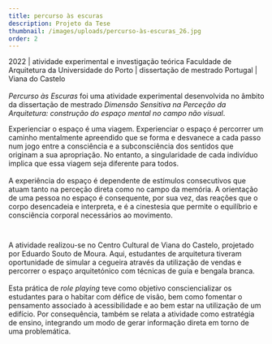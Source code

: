 ```yaml
---
title: percurso às escuras
description: Projeto da Tese
thumbnail: /images/uploads/percurso-às-escuras_26.jpg
order: 2
---
```


<section class="section-bottom-aligned">

2022 | atividade experimental e investigação teórica
Faculdade de Arquitetura da Universidade do Porto | dissertação de mestrado
Portugal | Viana do Castelo\
\
*Percurso às Escuras* foi uma atividade experimental desenvolvida no âmbito da dissertação de mestrado *Dimensão Sensitiva na Perceção da Arquitetura: construção do espaço mental no campo não visual*.
</section>


<section class="section-undefined-aligned">

Experienciar o espaço é uma viagem. Experienciar o espaço é percorrer um caminho mentalmente apreendido que se forma e desvanece a cada passo num jogo entre a consciência e a subconsciência dos sentidos que originam a sua apropriação. No entanto, a singularidade de cada indivíduo implica que essa viagem seja diferente para todos.\
\
A experiência do espaço é dependente de estímulos consecutivos que atuam tanto na perceção direta como no campo da memória. A orientação de uma pessoa no espaço é consequente, por sua vez, das reações que o corpo desencadeia e interpreta, e é a cinestesia que permite o equilíbrio e consciência corporal necessários ao movimento.
</section>

![]()

![]()


<section class="section-undefined-aligned">

A atividade realizou-se no Centro Cultural de Viana do Castelo, projetado por Eduardo Souto de Moura. Aqui, estudantes de arquitetura tiveram oportunidade de simular a cegueira através da utilização de vendas e percorrer o espaço arquitetónico com técnicas de guia e bengala branca.\
\
Esta prática de *role playing* teve como objetivo consciencializar os estudantes para o habitar com défice de visão, bem como fomentar o pensamento associado à acessibilidade e ao bem estar na utilização de um edifício. Por consequência, também se relata a atividade como estratégia de ensino, integrando um modo de gerar informação direta em torno de uma problemática.
</section>
